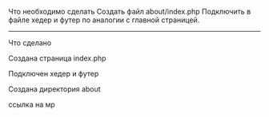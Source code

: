Что необходимо сделать
Создать файл about/index.php
Подключить в файле хедер и футер по аналогии с главной страницей.

------------------------

Что сделано

Создана страница index.php 

Подключен хедер и футер

Создана директория about

 

ссылка на мр
